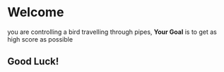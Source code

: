 <h1>Welcome</h1>
<p>you are controlling a bird travelling through pipes, <b>Your Goal</b> is to get as high score as possible</p>
<h2>Good Luck!</h2>
